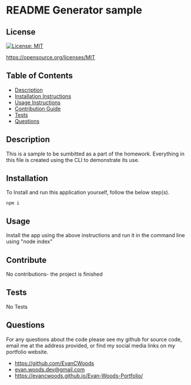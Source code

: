 # README Generator sample


## License

[![License: MIT](https://img.shields.io/badge/License-MIT-yellow.svg)](https://opensource.org/licenses/MIT)

https://opensource.org/licenses/MIT



## Table of Contents
* [Description](#description) 
* [Installation Instructions](#installation)
* [Usage Instructions](#usage)
* [Contribution Guide](#contribute)
* [Tests](#tests)
* [Questions](#questions)


## Description
This is a sample to be sumbitted as a part of the homework. Everything in this file is created using the CLI to demonstrate its use.


## Installation
To Install and run this application yourself, follow the below step(s).

    npm i


## Usage
Install the app using the above instructions and run it in the command line using "node index"


## Contribute
No contributions- the project is finished


## Tests
No Tests


## Questions
For any questions about the code please see my github for source code, email me at the address provided, or find my social media links on my portfolio website. 
* https://github.com/EvanCWoods
* evan.woods.dev@gmail.com
* https://evancwoods.github.io/Evan-Woods-Portfolio/
